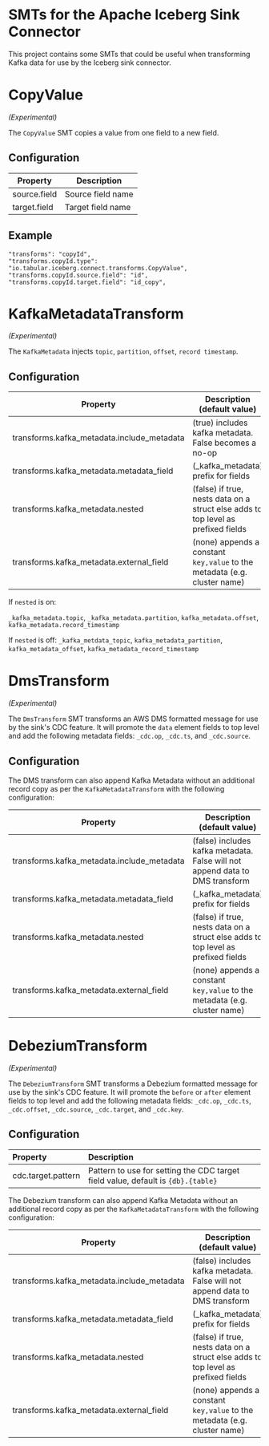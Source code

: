 # SMTs for the Apache Iceberg Sink Connector

This project contains some SMTs that could be useful when transforming Kafka data for use by
the Iceberg sink connector.

# CopyValue
_(Experimental)_

The `CopyValue` SMT copies a value from one field to a new field.

## Configuration

| Property         | Description       |
|------------------|-------------------|
| source.field     | Source field name |
| target.field     | Target field name |

## Example

```
"transforms": "copyId",
"transforms.copyId.type": "io.tabular.iceberg.connect.transforms.CopyValue",
"transforms.copyId.source.field": "id",
"transforms.copyId.target.field": "id_copy",
```

# KafkaMetadataTransform
_(Experimental)_

The `KafkaMetadata` injects `topic`, `partition`, `offset`, `record timestamp`.

## Configuration

| Property                                   | Description (default value)                                                       |
|--------------------------------------------|-----------------------------------------------------------------------------------|
| transforms.kafka_metadata.include_metadata | (true) includes kafka metadata.  False becomes a no-op                            | 
| transforms.kafka_metadata.metadata_field   | (_kafka_metadata) prefix for fields                                               | 
| transforms.kafka_metadata.nested           | (false) if true, nests data on a struct else adds to top level as prefixed fields |
| transforms.kafka_metadata.external_field   | (none) appends a constant `key,value` to the metadata (e.g. cluster name)         | 

If `nested` is on: 

`_kafka_metadata.topic`, `_kafka_metadata.partition`, `kafka_metadata.offset`, `kafka_metadata.record_timestamp`

If `nested` is off:
`_kafka_metdata_topic`, `kafka_metadata_partition`, `kafka_metadata_offset`, `kafka_metadata_record_timestamp`

# DmsTransform
_(Experimental)_

The `DmsTransform` SMT transforms an AWS DMS formatted message for use by the sink's CDC feature.
It will promote the `data` element fields to top level and add the following metadata fields:
`_cdc.op`, `_cdc.ts`, and `_cdc.source`.

## Configuration

The DMS transform can also append Kafka Metadata without an additional record copy as per the `KafkaMetadataTransform` with the following
configuration: 

| Property                                   | Description (default value)                                                       |
|--------------------------------------------|-----------------------------------------------------------------------------------|
| transforms.kafka_metadata.include_metadata | (false) includes kafka metadata.  False will not append data to DMS transform     | 
| transforms.kafka_metadata.metadata_field   | (_kafka_metadata) prefix for fields                                               | 
| transforms.kafka_metadata.nested           | (false) if true, nests data on a struct else adds to top level as prefixed fields |
| transforms.kafka_metadata.external_field   | (none) appends a constant `key,value` to the metadata (e.g. cluster name)         | 


# DebeziumTransform
_(Experimental)_

The `DebeziumTransform` SMT transforms a Debezium formatted message for use by the sink's CDC feature.
It will promote the `before` or `after` element fields to top level and add the following metadata fields:
`_cdc.op`, `_cdc.ts`, `_cdc.offset`, `_cdc.source`, `_cdc.target`, and `_cdc.key`.

## Configuration

| Property                     | Description                                                                                             |
|:-----------------------------|:--------------------------------------------------------------------------------------------------------|
| cdc.target.pattern           | Pattern to use for setting the CDC target field value, default is `{db}.{table}`                        |

The Debezium transform can also append Kafka Metadata without an additional record copy as per the `KafkaMetadataTransform` with the following
configuration:

| Property                                   | Description (default value)                                                       |
|--------------------------------------------|-----------------------------------------------------------------------------------|
| transforms.kafka_metadata.include_metadata | (false) includes kafka metadata.  False will not append data to DMS transform     | 
| transforms.kafka_metadata.metadata_field   | (_kafka_metadata) prefix for fields                                               | 
| transforms.kafka_metadata.nested           | (false) if true, nests data on a struct else adds to top level as prefixed fields |
| transforms.kafka_metadata.external_field   | (none) appends a constant `key,value` to the metadata (e.g. cluster name)         | 
